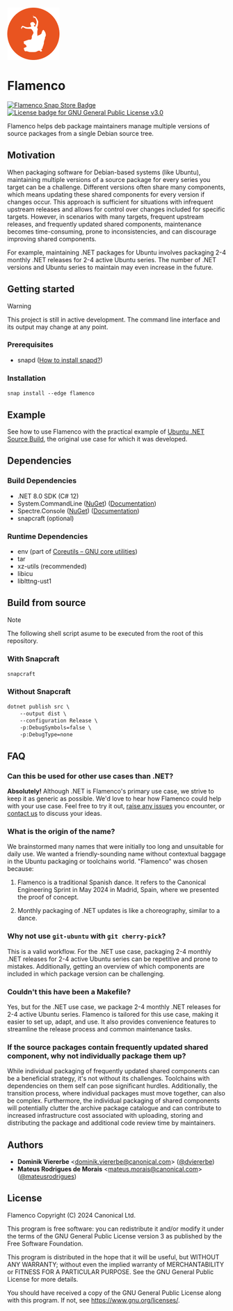 
![Flamenco Icon](images/icon-512.webp)        
# Flamenco
[![Flamenco Snap Store Badge](https://snapcraft.io/flamenco/badge.svg)](https://snapcraft.io/flamenco)
[![License badge for GNU General Public License v3.0](https://img.shields.io/badge/License-GPL--3.0-informational)](https://github.com/canonical/flamenco/blob/main/LICENSE)

Flamenco helps deb package maintainers manage multiple versions of source packages from a single Debian source tree.

## Motivation

When packaging software for Debian-based systems (like Ubuntu), maintaining multiple versions of a source package for every series you target can be a challenge. Different versions often share many components, which means updating these shared components for every version if changes occur. This approach is sufficient for situations with infrequent upstream releases and allows for control over changes included for specific targets. However, in scenarios with many targets, frequent upstream releases, and frequently updated shared components, maintenance becomes time-consuming, prone to inconsistencies, and can discourage improving shared components.

For example, maintaining .NET packages for Ubuntu involves packaging 2-4 monthly .NET releases for 2-4 active Ubuntu series. The number of .NET versions and Ubuntu series to maintain may even increase in the future.

## Getting started

> [!WARNING]
> This project is still in active development. The command line interface and its output may change at any point.

### Prerequisites

- snapd ([How to install snapd?](https://snapcraft.io/docs/installing-snapd))

### Installation

```shell
snap install --edge flamenco
```

## Example

See how to use Flamenco with the practical example of [Ubuntu .NET Source Build](https://github.com/canonical/dotnet-source-build), the original use case for which it was developed.

## Dependencies

### Build Dependencies

- .NET 8.0 SDK (C# 12)
- System.CommandLine ([NuGet](https://www.nuget.org/packages/System.CommandLine)) ([Documentation](https://learn.microsoft.com/en-us/dotnet/standard/commandline/))
- Spectre.Console ([NuGet](https://www.nuget.org/packages/Spectre.Console)) ([Documentation](https://spectreconsole.net/))
- snapcraft (optional)

### Runtime Dependencies

- env (part of [Coreutils – GNU core utilities](https://www.gnu.org/software/coreutils/))
- tar
- xz-utils (recommended)
- libicu
- liblttng-ust1

## Build from source

> [!NOTE]
> The following shell script asume to be executed from the root of this repository.

### With Snapcraft

```shell
snapcraft
```

### Without Snapcraft

```shell
dotnet publish src \
    --output dist \
    --configuration Release \
    -p:DebugSymbols=false \
    -p:DebugType=none
```

## FAQ

### Can this be used for other use cases than .NET?

**Absolutely!** Although .NET is Flamenco's primary use case, we strive to keep it as generic as possible. We'd love to hear how Flamenco could help with your use case. Feel free to try it out, [raise any issues](https://github.com/canonical/flamenco/issues) you encounter, or [contact us](https://github.com/canonical/flamenco/discussions) to discuss your ideas.

### What is the origin of the name?

We brainstormed many names that were initially too long and unsuitable for daily use. We wanted a friendly-sounding name without contextual baggage in the Ubuntu packaging or toolchains world. "Flamenco" was chosen because:

1. Flamenco is a traditional Spanish dance. It refers to the Canonical Engineering Sprint in May 2024 in Madrid, Spain, where we presented the proof of concept.

1. Monthly packaging of .NET updates is like a choreography, similar to a dance.

### Why not use `git-ubuntu` with `git cherry-pick`?</b>

This is a valid workflow. For the .NET use case, packaging 2-4 monthly .NET releases for 2-4 active Ubuntu series can be repetitive and prone to mistakes. Additionally, getting an overview of which components are included in which package version can be challenging.

### Couldn't this have been a Makefile?

Yes, but for the .NET use case, we package 2-4 monthly .NET releases for 2-4 active Ubuntu series. Flamenco is tailored for this use case, making it easier to set up, adapt, and use. It also provides convenience features to streamline the release process and common maintenance tasks.

### If the source packages contain frequently updated shared component, why not individually package them up?

While individual packaging of frequently updated shared components can be a beneficial strategy, it's not without its challenges. Toolchains with dependencies on them self can pose significant hurdles. Additionally, the transition process, where individual packages must move together, can also be complex. Furthermore, the individual packaging of shared components will potentially clutter the archive package catalogue and can contribute to increased infrastructure cost associated with uploading, storing and distributing the package and additional code review time by maintainers.

## Authors

- **Dominik Viererbe** <<dominik.viererbe@canonical.com>> ([@dviererbe](https://github.com/dviererbe))
- **Mateus Rodrigues de Morais** <<mateus.morais@canonical.com>> ([@mateusrodrigues](https://github.com/mateusrodrigues))

## License

Flamenco
Copyright (C) 2024 Canonical Ltd.

This program is free software: you can redistribute it and/or modify
it under the terms of the GNU General Public License version 3 as published by
the Free Software Foundation.

This program is distributed in the hope that it will be useful,
but WITHOUT ANY WARRANTY; without even the implied warranty of
MERCHANTABILITY or FITNESS FOR A PARTICULAR PURPOSE.  See the
GNU General Public License for more details.

You should have received a copy of the GNU General Public License
along with this program.  If not, see <https://www.gnu.org/licenses/>.
